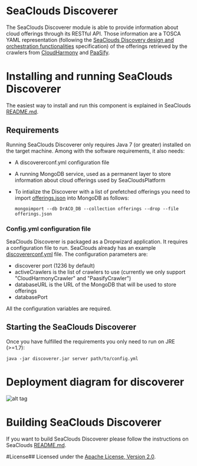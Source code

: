 SeaClouds Discoverer
====================

The SeaClouds Discoverer module is able to provide information about cloud offerings through its RESTful API.
Those information are a TOSCA YAML representation (following the [SeaClouds Discovery design and orchestration functionalities](http://www.seaclouds-project.eu/deliverables/SEACLOUDS-D3.2%20Discovery_design_and_orchestration_functionalities.pdf) specification) of the offerings retrieved by the crawlers from [CloudHarmony](https://cloudharmony.com) and [PaaSify](http://www.paasify.it).

# Installing and running SeaClouds Discoverer
The easiest way to install and run this component is explained in SeaClouds [README.md](../README.md).

## Requirements
Running SeaClouds Discoverer only requires Java 7 (or greater) installed on the target machine. Among with the software requirements, it also needs:

- A discovererconf.yml configuration file
- A running MongoDB service, used as a permanent layer to store information about cloud offerings used by SeaCloudsPlatform
- To intialize the Discoverer with a list of prefetched offerings you need to import [offerings.json](./src/main/resources/offerings.json) into MongoDB as follows:
  
  `mongoimport --db DrACO_DB --collection offerings --drop --file offerings.json`

### Config.yml configuration file
SeaClouds Discoverer is packaged as a Dropwizard application. It requires a configuration file to run. SeaClouds already has an example [discovererconf.yml](./discovererconf.yml)
file. The configuration parameters are:

- discoverer port (1236 by default)
- activeCrawlers is the list of crawlers to use (currently we only support "CloudHarmonyCrawler" and "PaasifyCrawler")
- databaseURL is the URL of the MongoDB that will be used to store offerings
- databasePort

All the configuration variables are required.

## Starting the SeaClouds Discoverer
Once you have fulfilled the requirements you only need to run on JRE (>=1.7):

``` java -jar discoverer.jar server path/to/config.yml ```

# Deployment diagram for discoverer
![alt tag](discoverer.png)

# Building SeaClouds Discoverer
If you want to build SeaClouds Discoverer please follow the instructions on SeaClouds [README.md](../README.md).

#License##
Licensed under the [Apache License, Version 2.0](http://www.apache.org/licenses/LICENSE-2.0).